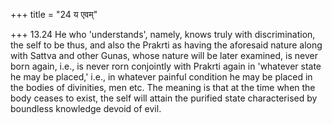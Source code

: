 +++
title = "24 य एवम्"

+++
13.24 He who 'understands', namely, knows truly with discrimination, the self to be thus, and also the Prakrti as having the aforesaid nature along with Sattva and other Gunas, whose nature will be later examined,
is never born again, i.e., is never rorn conjointly with Prakrti again in 'whatever state he may be placed,' i.e., in whatever painful condition he may be placed in the bodies of divinities, men etc. The meaning is that at the time when the body ceases to exist, the self will attain the purified state characterised by boundless knowledge devoid of evil.
